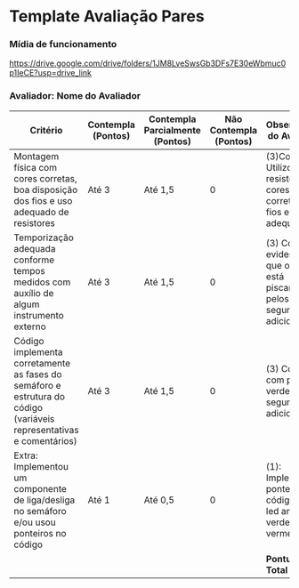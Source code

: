# Template Avaliação Pares

### Mídia de funcionamento

https://drive.google.com/drive/folders/1JM8LveSwsGb3DFs7E30eWbmuc0p1IeCE?usp=drive_link

### Avaliador: Nome do Avaliador

| Critério                                                                                                 | Contempla (Pontos) | Contempla Parcialmente (Pontos) | Não Contempla (Pontos) | Observações do Avaliador |
|---------------------------------------------------------------------------------------------------------|--------------------|----------------------------------|--------------------------|---------------------------|
| Montagem física com cores corretas, boa disposição dos fios e uso adequado de resistores                | Até 3              | Até 1,5                            | 0                        |          (3)Completa: Utilizou resistores, cores estão corretas e os fios estão adequados.                 |
| Temporização adequada conforme tempos medidos com auxílio de algum instrumento externo                  | Até 3              | Até 1,5                          | 0                        |             (3) Completa, evidencia-se que o verde está piscando pelos 2 segundos adicionais              |
| Código implementa corretamente as fases do semáforo e estrutura do código (variáveis representativas e comentários) | Até 3              | Até 1,5                          | 0                        |            (3) Completa: com pisco no verde pelos 2 segundos adicionais               |
| Extra: Implementou um componente de liga/desliga no semáforo e/ou usou ponteiros no código | Até 1              |  Até 0,5                         | 0                        |             (1): Implementou ponteiros no código para led amarelo, verde e vermelho              |
|  |                                                             |  | |**Pontuação Total**|
